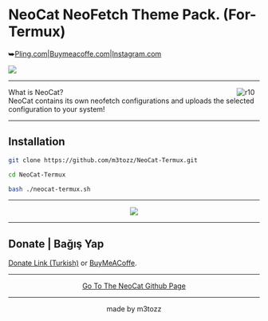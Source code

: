 # NeoCat NeoFetch Theme Pack. (For-Termux)
⮩<a href="https://www.pling.com/p/2034925/">Pling.com</a>|<a href="https://www.buymeacoffee.com/m3tozz/">Buymeacoffe.com</a>|<a href="https://www.instagram.com/metinzuhree/">Instagram.com</a>
<p align="left"><img src="https://github.com/m3tozz/NeoCat-Termux/assets/79897762/5cb6998e-66d1-4c79-a156-bfec3abaa4ea"


--------------------------------------------------------------------------

--------------------------------------------------------------------------
<img src="https://hits.sh/github.com/m3tozz/NeoCat-Termux.svg?color=cc1111" alt="r10" hspace="10"  align="right" /> What is NeoCat? <br>
NeoCat contains its own neofetch configurations and uploads the selected configuration to your system!

--------------------------------------------------------------------------

Installation
--
```bash
git clone https://github.com/m3tozz/NeoCat-Termux.git
```
```bash
cd NeoCat-Termux
```
```bash
bash ./neocat-termux.sh
```

--------------------------------------------------------------------------

<p align="center"><img src="https://github.com/m3tozz/NeoCat-Termux/assets/79897762/64f45dc3-55bc-437c-bdbd-8c4e3ef72b16"> 

--------------------------------------------------------------------------

Donate | Bağış Yap
 --
 <p align="left"><a href="https://kreosus.com/m3tozzch4rm">Donate Link (Turkish)</a> or <align="right"><a href="https://www.buymeacoffee.com/m3tozz">BuyMeACoffe</a>.
 
--------------------------------------------------------------------------

<p align="center"><a href="https://github.com/m3tozz/NeoCat.git">Go To The NeoCat Github Page</a>

--------------------------------------------------------------------------
<p align="center">made by m3tozz
